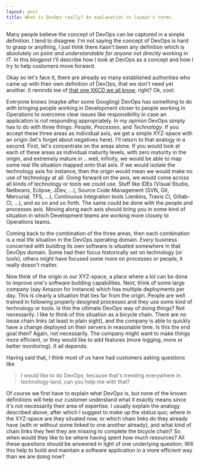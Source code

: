 ```yaml
---
layout: post
title: What is DevOps really? An explanation in layman's terms.
---
```


Many people believe the concept of DevOps can be captured in a simple definition. I tend to disagree. I'm not saying the concept of DevOps is hard to grasp or anything, I just think there hasn't been any definition which is absolutely on point *and understandable for anyone not directly working in IT*. In this blogpost I'll describe how I look at DevOps as a concept and how I try to help customers move forward.

Okay so let's face it, there are already so many established authorities who came up with their own definition of DevOps, that we don't need yet another. It reminds me of [that one XKCD we all know](https://xkcd.com/927/), right? Ok, cool.

Everyone knows (maybe after some Googling) DevOps has something to do with bringing people working in Development closer to people working in Operations to overcome clear issues like responsibility in case an application is not responding appropriately. In my opinion DevOps simply has to do with three things: *People*, *Processes*, and *Technology*. If you accept these three areas as individual axis, we get a simple XYZ-space with an origin (let's forget about negatives here). I'll return to that analogy in a second. First, let's concentrate on the areas alone. If you would look at each of these areas as individual maturity levels, with zero maturity in the origin, and extremely mature in .. well, infinity, we would be able to map some real life situation mapped onto that axis. If we would isolate the technology axis for instance, then the origin would mean we would make no use of technology at all. Going forward on the axis, we would come across all kinds of technology or tools we could use. Stuff like IDEs (Visual Studio, Netbeans, Eclipse, JDev, ...), Source Code Management (SVN, Git, Mercurial, TFS, ...), Continuous Integration tools (Jenkins, Travis CI, Gitlab-CI, ...), and so on and so forth. The same could be done with the people and processes axis. Moving along each axis should bring you in some kind of situation in which Development teams are working more closely to Operations teams.

Coming back to the combination of the three areas, then each combination is a real life situation in the DevOps operating domain. *Every* business concerned with building its own software is situated somewhere in that DevOps domain. Some had their focus historically set on technology (or tools), others might have focused some more on processes or people, it really doesn't matter.

Now think of the origin in our XYZ-space, a place where a lot can be done to improve one's software building capabilities. Next, think of some large company (say Amazon for instance) which has multiple deployments per day. This is clearly a situation that lies far from the origin. People are well trained in following properly designed processes and they use some kind of technology or tools. Is this the ultimate DevOps way of doing things? Not necessarily. I like to think of this situation as a bicycle chain. There are no loose chain links (at least in plain sight), and the company is able to quickly have a change deployed on their servers in reasonable time. Is this the end goal then? Again, not necessarily. The company might want to make things more efficient, or they would like to add features (more logging, more or better monitoring). It all depends.

Having said that, I think most of us have had customers asking questions like

> I would like to do DevOps, because that's trending everywhere in technology-land, can you help me with that?

Of course we first have to explain what DevOps is, but none of the known definitions will help our customer understand what it exactly means since it's not necessarily their area of expertise. I usually explain the analogy described above, after which I suggest to make up the status quo; where in the XYZ-space are they situated now, or which chain links do they already have (with or without some linked to one another already), and what kind of chain links they feel they are missing to complete the bicycle chain? So when would they like to be where having spent how much resources? All these questions should be answered in light of one underlying question; Will this help to build and maintain a software application in a more efficient way than we are doing now?
